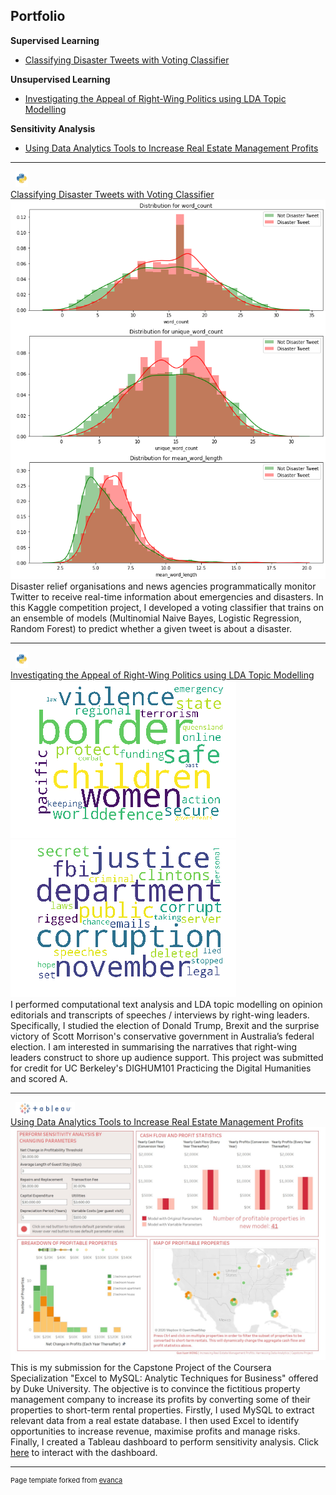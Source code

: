 ## Portfolio
<b>Supervised Learning</b><br>
- <a href="#Classifying_Disaster_Tweets_with_Voting_Classifier">Classifying Disaster Tweets with Voting Classifier</a><br> 

<b>Unsupervised Learning</b><br>

- <a href="#Investigating-the-Appeal-of-Right-Wing-Politics-using-LDA-Topic-Modelling">Investigating the Appeal of Right-Wing Politics using LDA Topic Modelling</a><br>

<b>Sensitivity Analysis</b><br>

- <a href="#Using-Data-Analytics-Tools-to-Increase-Real-Estate-Management-Profits">Using Data Analytics Tools to Increase Real Estate Management Profits</a> 

---


<a id="Classifying_Disaster_Tweets_with_Voting_Classifier"> &nbsp; <img src="images/python.png" height="25"><br>
[Classifying Disaster Tweets with Voting Classifier](https://github.com/GuoXuan97/Kaggle-Project-NLP-with-Disaster-Tweets/blob/master/nlp-with-disaster-tweets.ipynb)</a>
<img src="images/nlp_disaster_tweet_detection.png?raw=true"/>  <br>
Disaster relief organisations and news agencies programmatically monitor Twitter to receive real-time information about emergencies and disasters. In this Kaggle competition project, I developed a voting classifier that trains on an ensemble of models (Multinomial Naive Bayes, Logistic Regression, Random Forest) to predict whether a given tweet is about a disaster. 

---

<a id="Investigating-the-Appeal-of-Right-Wing-Politics-using-LDA-Topic-Modelling"> &nbsp; <img src="images/python.png" height="25"><br>
[Investigating the Appeal of Right-Wing Politics using LDA Topic Modelling](https://github.com/GuoXuan97/Investigating-the-Appeal-of-Right-Wing-Politics-using-LDA-Topic-Modelling/blob/master/FinalProject.ipynb)<br></a>
<img src="images/Aus4.png?raw=true"/><br>
<img src="images/Trump3.png?raw=true"/><br>
I performed computational text analysis and LDA topic modelling on opinion editorials and transcripts of speeches / interviews by right-wing leaders. Specifically, I studied the election of Donald Trump, Brexit and the surprise victory of Scott Morrison's conservative government in Australia’s federal election. I am interested in summarising the narratives that right-wing leaders construct to shore up audience support. This project was submitted for credit for UC Berkeley's DIGHUM101 Practicing the Digital Humanities and scored A.

---

<a id="Using-Data-Analytics-Tools-to-Increase-Real-Estate-Management-Profits"> &nbsp; <img src="images/tableau.png" height="20"><br>
[Using Data Analytics Tools to Increase Real Estate Management Profits](https://github.com/GuoXuan97/Increasing-Real-Estate-Management-Profits)</a>
<img src="images/Dashboard.jpg?raw=true"/> <br>
This is my submission for the Capstone Project of the Coursera Specialization "Excel to MySQL: Analytic Techniques for Business" offered by Duke University. The objective is to convince the fictitious property management company to increase its profits by converting some of their properties to short-term rental properties. Firstly, I used MySQL to extract relevant data from a real estate database. I then used Excel to identify opportunities to increase revenue, maximise profits and manage risks. Finally, I created a Tableau dashboard to perform sensitivity analysis. Click [here](https://public.tableau.com/profile/guo.xuan.wong#!/vizhome/WatershedDashboard_15979878979550/Dashboard1?publish=yes) to interact with the dashboard.


---
<p style="font-size:11px">Page template forked from <a href="https://github.com/evanca/quick-portfolio">evanca</a></p>
<!-- Remove above link if you don't want to attibute -->

